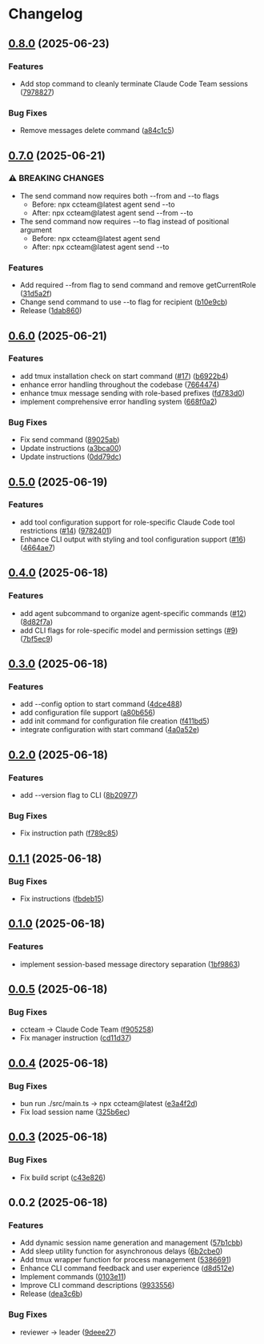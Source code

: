 # Changelog

## [0.8.0](https://github.com/koki-develop/claude-code-team/compare/v0.7.0...v0.8.0) (2025-06-23)


### Features

* Add stop command to cleanly terminate Claude Code Team sessions ([7978827](https://github.com/koki-develop/claude-code-team/commit/79788275e161d81fcc8786a283434d5edc9b4645))


### Bug Fixes

* Remove messages delete command ([a84c1c5](https://github.com/koki-develop/claude-code-team/commit/a84c1c596583fcf9469a58b6f360cb7d0860a823))

## [0.7.0](https://github.com/koki-develop/claude-code-team/compare/v0.6.0...v0.7.0) (2025-06-21)


### ⚠ BREAKING CHANGES

* The send command now requires both --from and --to flags
    - Before: npx ccteam@latest agent send --to <role> <message>
    - After: npx ccteam@latest agent send --from <role> --to <role> <message>
* The send command now requires --to flag instead of positional argument
    - Before: npx ccteam@latest agent send <role> <message>
    - After: npx ccteam@latest agent send --to <role> <message>

### Features

* Add required --from flag to send command and remove getCurrentRole ([31d5a2f](https://github.com/koki-develop/claude-code-team/commit/31d5a2f06d9e03e538242e1b99d89b6e29da708e))
* Change send command to use --to flag for recipient ([b10e9cb](https://github.com/koki-develop/claude-code-team/commit/b10e9cb3e66cac05144a1fff4031b4cb30d324f6))
* Release ([1dab860](https://github.com/koki-develop/claude-code-team/commit/1dab860a33f53f9c708cc3e43a2c518f56cd65e5))

## [0.6.0](https://github.com/koki-develop/claude-code-team/compare/v0.5.0...v0.6.0) (2025-06-21)


### Features

* add tmux installation check on start command ([#17](https://github.com/koki-develop/claude-code-team/issues/17)) ([b6922b4](https://github.com/koki-develop/claude-code-team/commit/b6922b4e1fe1739884626b3b665858b4bf50fc41))
* enhance error handling throughout the codebase ([7664474](https://github.com/koki-develop/claude-code-team/commit/766447468405d41da6d105d8f638d4e9944afa33))
* enhance tmux message sending with role-based prefixes ([fd783d0](https://github.com/koki-develop/claude-code-team/commit/fd783d0922ae4b7175d5c3b9000f64deefff0705))
* implement comprehensive error handling system ([668f0a2](https://github.com/koki-develop/claude-code-team/commit/668f0a2ab486844d8425ca8dec1d3680c54699cd))


### Bug Fixes

* Fix send command ([89025ab](https://github.com/koki-develop/claude-code-team/commit/89025ab140b51312396336f7360a57be69164f2a))
* Update instructions ([a3bca00](https://github.com/koki-develop/claude-code-team/commit/a3bca00f68c3a8b339a87ba343403106b9562ad2))
* Update instructions ([0dd79dc](https://github.com/koki-develop/claude-code-team/commit/0dd79dc46878476d8159b1712002fc5da85ee914))

## [0.5.0](https://github.com/koki-develop/claude-code-team/compare/v0.4.0...v0.5.0) (2025-06-19)


### Features

* add tool configuration support for role-specific Claude Code tool restrictions ([#14](https://github.com/koki-develop/claude-code-team/issues/14)) ([9782401](https://github.com/koki-develop/claude-code-team/commit/9782401625bb3d99985f5d4cd1488f6395d0abd7))
* Enhance CLI output with styling and tool configuration support ([#16](https://github.com/koki-develop/claude-code-team/issues/16)) ([4664ae7](https://github.com/koki-develop/claude-code-team/commit/4664ae71da74004a7220f8b2be8727b142d604ff))

## [0.4.0](https://github.com/koki-develop/claude-code-team/compare/v0.3.0...v0.4.0) (2025-06-18)


### Features

* add agent subcommand to organize agent-specific commands ([#12](https://github.com/koki-develop/claude-code-team/issues/12)) ([8d82f7a](https://github.com/koki-develop/claude-code-team/commit/8d82f7a23780f70b168a2a6930cc69408f0ad31d))
* add CLI flags for role-specific model and permission settings ([#9](https://github.com/koki-develop/claude-code-team/issues/9)) ([7bf5ec9](https://github.com/koki-develop/claude-code-team/commit/7bf5ec9a41be1089a1b76b428ce7d7bb76e6b466))

## [0.3.0](https://github.com/koki-develop/claude-code-team/compare/v0.2.0...v0.3.0) (2025-06-18)


### Features

* add --config option to start command ([4dce488](https://github.com/koki-develop/claude-code-team/commit/4dce488d1d0b0c8c9268dc90580b9bc9a6096456))
* add configuration file support ([a80b656](https://github.com/koki-develop/claude-code-team/commit/a80b6566db805451b3776982d92cfdae64eeb62e))
* add init command for configuration file creation ([f411bd5](https://github.com/koki-develop/claude-code-team/commit/f411bd58c249b78e69e1f861ebb7192004dedceb))
* integrate configuration with start command ([4a0a52e](https://github.com/koki-develop/claude-code-team/commit/4a0a52ea45c86241487c59a664faa619ad9eb3dd))

## [0.2.0](https://github.com/koki-develop/claude-code-team/compare/v0.1.1...v0.2.0) (2025-06-18)


### Features

* add --version flag to CLI ([8b20977](https://github.com/koki-develop/claude-code-team/commit/8b20977b4290029da3fc509c59c9e9fb25d0bbd9))


### Bug Fixes

* Fix instruction path ([f789c85](https://github.com/koki-develop/claude-code-team/commit/f789c858f425191fbe9affc436d14d1de9a5d300))

## [0.1.1](https://github.com/koki-develop/claude-code-team/compare/v0.1.0...v0.1.1) (2025-06-18)


### Bug Fixes

* Fix instructions ([fbdeb15](https://github.com/koki-develop/claude-code-team/commit/fbdeb15aabc6f3b5bf8518d9e110c11295fa1781))

## [0.1.0](https://github.com/koki-develop/claude-code-team/compare/v0.0.5...v0.1.0) (2025-06-18)


### Features

* implement session-based message directory separation ([1bf9863](https://github.com/koki-develop/claude-code-team/commit/1bf986326298d4fa8f5f98dc2eb805305893b20c))

## [0.0.5](https://github.com/koki-develop/claude-code-team/compare/v0.0.4...v0.0.5) (2025-06-18)


### Bug Fixes

* ccteam -&gt; Claude Code Team ([f905258](https://github.com/koki-develop/claude-code-team/commit/f905258441f5ea21befe7279c149b99e189e7ce6))
* Fix manager instruction ([cd11d37](https://github.com/koki-develop/claude-code-team/commit/cd11d37f33c9f75128f863a23e0428355206c3cf))

## [0.0.4](https://github.com/koki-develop/claude-code-team/compare/v0.0.3...v0.0.4) (2025-06-18)


### Bug Fixes

* bun run ./src/main.ts -&gt; npx ccteam@latest ([e3a4f2d](https://github.com/koki-develop/claude-code-team/commit/e3a4f2d25ed3e850b238b20f7fe23d123cbb3ed6))
* Fix load session name ([325b6ec](https://github.com/koki-develop/claude-code-team/commit/325b6ec20d00f61e69c6f50b5fc8401bdbd881be))

## [0.0.3](https://github.com/koki-develop/claude-code-team/compare/v0.0.2...v0.0.3) (2025-06-18)


### Bug Fixes

* Fix build script ([c43e826](https://github.com/koki-develop/claude-code-team/commit/c43e8263a9b502417f753bed35e848fa6c474663))

## 0.0.2 (2025-06-18)


### Features

* Add dynamic session name generation and management ([57b1cbb](https://github.com/koki-develop/claude-code-team/commit/57b1cbb67a2b79ffca5984700543c57c68d9f838))
* Add sleep utility function for asynchronous delays ([6b2cbe0](https://github.com/koki-develop/claude-code-team/commit/6b2cbe0a4369d02e5f81a5518c64441059804f75))
* Add tmux wrapper function for process management ([5386691](https://github.com/koki-develop/claude-code-team/commit/5386691423bc9cd15ff79cb41ab795b104186ee5))
* Enhance CLI command feedback and user experience ([d8d512e](https://github.com/koki-develop/claude-code-team/commit/d8d512e4edf741a1b958129a765a2a5a425503f9))
* Implement commands ([0103e11](https://github.com/koki-develop/claude-code-team/commit/0103e11de82a3791076a1f070714b57fdfd7d703))
* Improve CLI command descriptions ([9933556](https://github.com/koki-develop/claude-code-team/commit/9933556f25f8d3114609048e9f47968b8c051d20))
* Release ([dea3c6b](https://github.com/koki-develop/claude-code-team/commit/dea3c6bca84fe100d16807cc45d6c2fb49c86666))


### Bug Fixes

* reviewer -&gt; leader ([9deee27](https://github.com/koki-develop/claude-code-team/commit/9deee27e5aa47623520738f730c8e04fa49fef26))
